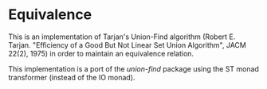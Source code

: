 # Equivalence

This is an implementation of Tarjan's Union-Find algorithm (Robert
E. Tarjan. "Efficiency of a Good But Not Linear Set Union
Algorithm", JACM 22(2), 1975) in order to maintain an equivalence
relation.
  
This implementation is a port of the *union-find* package using the
ST monad transformer (instead of the IO monad).
